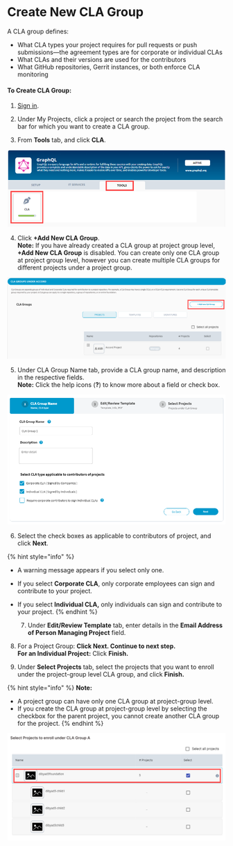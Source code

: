 # Create New CLA Group

A CLA group defines:

* What CLA types your project requires for pull requests or push submissions—the agreement types are for corporate or individual CLAs
* What CLAs and their versions are used for the contributors
* What GitHub repositories, Gerrit instances, or both enforce CLA monitoring

#### To Create CLA Group:

1. [Sign in](sign-in-to-project-control-center.md).

2. Under My Projects, click a project or search the project from the search bar for which you want to create a CLA group.

3. From **Tools** tab, and click **CLA**.

![](../../.gitbook/assets/tools-tab.png)

4. Click **+Add New CLA Group**.  
**Note:** If you have already created a CLA group at project group level, **+Add New CLA Group** is disabled. You can create only one CLA group at project group level, however you can create multiple CLA groups for different projects under a project group.

![Add New CLA Group](../../.gitbook/assets/add-new-cla-group%20%281%29.png)

5. Under CLA Group Name tab, provide a CLA group name, and description in the respective fields.  
**Note:** Click the help icons \(**?**\) to know more about a field or check box.

![](../../.gitbook/assets/cla-group-name%20%281%29.png)

6. Select the check boxes as applicable to contributors of project, and click **Next**.

{% hint style="info" %}
* A warning message appears if you select only one.
* If you select **Corporate CLA**, only corporate employees can sign and contribute to your project.
* If you select **Individual CLA,** only individuals can sign and contribute to your project.
{% endhint %}

  7. Under **Edit/Review Template** tab, enter details in the **Email Address of Person Managing Project** field.

8. For a Project Group: ****Click **Next.** Continue to next step.  
    For an Individual Project**:** Click **Finish.**

9. Under **Select Projects** tab, select the projects that you want to enroll under the project-group level CLA group, and click **Finish.**

{% hint style="info" %}
**Note:** 

* A project group can have only one CLA group at project-group level.
* If you create the CLA group at project-group level by selecting the checkbox for the parent project, you cannot create another CLA group for the project.
{% endhint %}

![Creating CLA group at project-group level](../../.gitbook/assets/select-projects.png)



